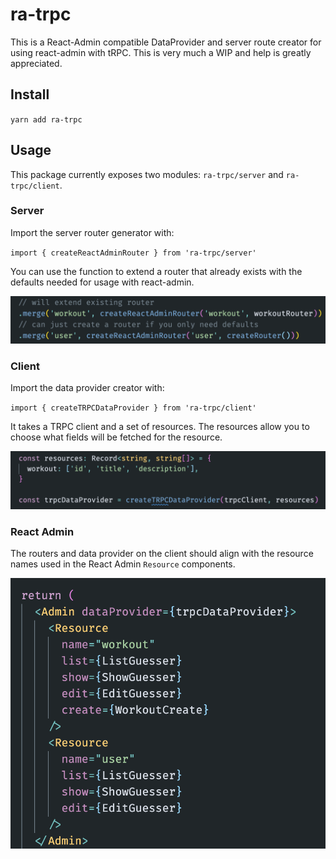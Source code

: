 # ra-trpc

This is a React-Admin compatible DataProvider and server route creator for using react-admin with tRPC. This is very much a WIP and help is greatly appreciated.

## Install

`yarn add ra-trpc`

## Usage

This package currently exposes two modules: `ra-trpc/server` and `ra-trpc/client`.

### Server

Import the server router generator with:

`import { createReactAdminRouter } from 'ra-trpc/server'`

You can use the function to extend a router that already exists with the defaults needed for usage with react-admin.

![](./docs/ra-router-creation.png)

### Client

Import the data provider creator with:

`import { createTRPCDataProvider } from 'ra-trpc/client'`

It takes a TRPC client and a set of resources. The resources allow you to choose what fields will be fetched for the resource.

![](docs/ra-data-provider.png)

### React Admin

The routers and data provider on the client should align with the resource names used in the React Admin `Resource` components.

![](docs/ra-react-admin.png)
